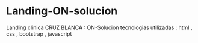 # Landing-ON-solucion
Landing clinica CRUZ BLANCA : ON-Solucion
tecnologias utilizadas : html , css , bootstrap , javascript
